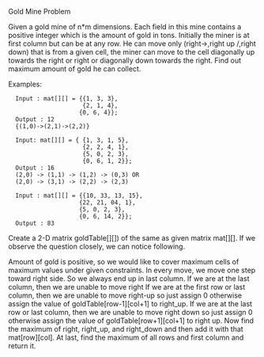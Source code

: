 Gold Mine Problem

Given a gold mine of n*m dimensions. Each field in this mine contains a positive integer which is the amount of gold in tons. Initially the miner is at first column but can be at any row. He can move only (right->,right up /,right down\) that is from a given cell, the miner can move to the cell diagonally up towards the right or right or diagonally down towards the right. Find out maximum amount of gold he can collect.

Examples:

      Input : mat[][] = {{1, 3, 3},
                         {2, 1, 4},
                        {0, 6, 4}};
      Output : 12 
      {(1,0)->(2,1)->(2,2)}

      Input: mat[][] = { {1, 3, 1, 5},
                         {2, 2, 4, 1},
                         {5, 0, 2, 3},
                         {0, 6, 1, 2}};
      Output : 16
      (2,0) -> (1,1) -> (1,2) -> (0,3) OR
      (2,0) -> (3,1) -> (2,2) -> (2,3)

      Input : mat[][] = {{10, 33, 13, 15},
                        {22, 21, 04, 1},
                        {5, 0, 2, 3},
                        {0, 6, 14, 2}};
      Output : 83

Create a 2-D matrix goldTable[][]) of the same as given matrix mat[][]. If we observe the question closely, we can notice following.

Amount of gold is positive, so we would like to cover maximum cells of maximum values under given constraints.
In every move, we move one step toward right side. So we always end up in last column. If we are at the last column, then we are unable to move right
If we are at the first row or last column, then we are unable to move right-up so just assign 0 otherwise assign the value of goldTable[row-1][col+1] to right_up. If we are at the last row or last column, then we are unable to move right down so just assign 0 otherwise assign the value of goldTable[row+1][col+1] to right up.
Now find the maximum of right, right_up, and right_down and then add it with that mat[row][col]. At last, find the maximum of all rows and first column and return it.

